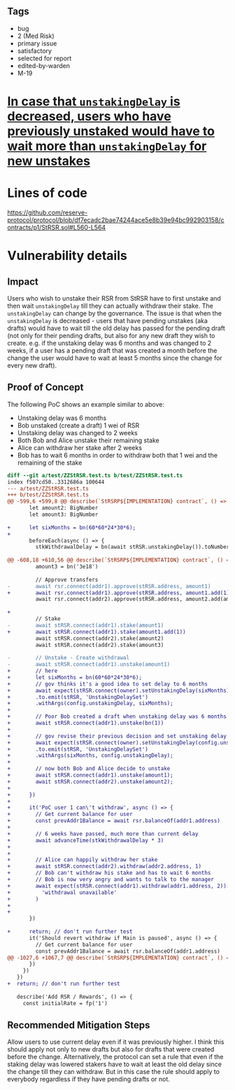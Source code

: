 ## Tags

- bug
- 2 (Med Risk)
- primary issue
- satisfactory
- selected for report
- edited-by-warden
- M-19

# [In case that `unstakingDelay` is decreased, users who have previously unstaked would have to wait more than `unstakingDelay` for new unstakes](https://github.com/code-423n4/2023-01-reserve-findings/issues/210) 

# Lines of code

https://github.com/reserve-protocol/protocol/blob/df7ecadc2bae74244ace5e8b39e94bc992903158/contracts/p1/StRSR.sol#L560-L564


# Vulnerability details

## Impact
Users who wish to unstake their RSR from StRSR have to first unstake and then wait `unstakingDelay` till they can actually withdraw their stake.
The `unstakingDelay` can change by the governance.
The issue is that when the `unstakingDelay` is decreased - users that have pending unstakes (aka drafts) would have to wait till the old delay has passed for the pending draft (not only for their pending drafts, but also for any new draft they wish to create. e.g. if the unstaking delay was 6 months and was changed to 2 weeks, if a user has a pending draft that was created a month before the change the user would have to wait at least 5 months since the change for every new draft).

## Proof of Concept
The following PoC shows an example similar to above:
* Unstaking delay was 6 months
* Bob unstaked (create a draft) 1 wei of RSR
* Unstaking delay was changed to 2 weeks
* Both Bob and Alice unstake their remaining stake
* Alice can withdraw her stake after 2 weeks
* Bob has to wait 6 months in order to withdraw both that 1 wei and the remaining of the stake


```diff
diff --git a/test/ZZStRSR.test.ts b/test/ZZStRSR.test.ts
index f507cd50..3312686a 100644
--- a/test/ZZStRSR.test.ts
+++ b/test/ZZStRSR.test.ts
@@ -599,6 +599,8 @@ describe(`StRSRP${IMPLEMENTATION} contract`, () => {
       let amount2: BigNumber
       let amount3: BigNumber
 
+      let sixMonths = bn(60*60*24*30*6);
+
       beforeEach(async () => {
         stkWithdrawalDelay = bn(await stRSR.unstakingDelay()).toNumber()
 
@@ -608,18 +610,56 @@ describe(`StRSRP${IMPLEMENTATION} contract`, () => {
         amount3 = bn('3e18')
 
         // Approve transfers
-        await rsr.connect(addr1).approve(stRSR.address, amount1)
+        await rsr.connect(addr1).approve(stRSR.address, amount1.add(1))
         await rsr.connect(addr2).approve(stRSR.address, amount2.add(amount3))
 
+        
         // Stake
-        await stRSR.connect(addr1).stake(amount1)
+        await stRSR.connect(addr1).stake(amount1.add(1))
         await stRSR.connect(addr2).stake(amount2)
         await stRSR.connect(addr2).stake(amount3)
 
-        // Unstake - Create withdrawal
-        await stRSR.connect(addr1).unstake(amount1)
+        // here
+        let sixMonths = bn(60*60*24*30*6);
+        // gov thinks it's a good idea to set delay to 6 months
+        await expect(stRSR.connect(owner).setUnstakingDelay(sixMonths))
+        .to.emit(stRSR, 'UnstakingDelaySet')
+        .withArgs(config.unstakingDelay, sixMonths);
+
+        // Poor Bob created a draft when unstaking delay was 6 months
+        await stRSR.connect(addr1).unstake(bn(1))
+
+        // gov revise their previous decision and set unstaking delay back to 2 weeks
+        await expect(stRSR.connect(owner).setUnstakingDelay(config.unstakingDelay))
+        .to.emit(stRSR, 'UnstakingDelaySet')
+        .withArgs(sixMonths, config.unstakingDelay);
+
+        // now both Bob and Alice decide to unstake
+        await stRSR.connect(addr1).unstake(amount1);
+        await stRSR.connect(addr2).unstake(amount2);
+
+      })
+
+      it('PoC user 1 can\'t withdraw', async () => {
+        // Get current balance for user
+        const prevAddr1Balance = await rsr.balanceOf(addr1.address)
+
+        // 6 weeks have passed, much more than current delay
+        await advanceTime(stkWithdrawalDelay * 3)
+
+
+        // Alice can happily withdraw her stake
+        await stRSR.connect(addr2).withdraw(addr2.address, 1)
+        // Bob can't withdraw his stake and has to wait 6 months
+        // Bob is now very angry and wants to talk to the manager
+        await expect(stRSR.connect(addr1).withdraw(addr1.address, 2)).to.be.revertedWith(
+          'withdrawal unavailable'
+        )
+
+
       })
 
+      return; // don't run further test
       it('Should revert withdraw if Main is paused', async () => {
         // Get current balance for user
         const prevAddr1Balance = await rsr.balanceOf(addr1.address)
@@ -1027,6 +1067,7 @@ describe(`StRSRP${IMPLEMENTATION} contract`, () => {
       })
     })
   })
+  return; // don't run further test
 
   describe('Add RSR / Rewards', () => {
     const initialRate = fp('1')
```


## Recommended Mitigation Steps
Allow users to use current delay even if it was previously higher. I think this should apply not only to new drafts but also for drafts that were created before the change.
Alternatively, the protocol can set a rule that even if the staking delay was lowered stakers have to wait at least the old delay since the change till they can withdraw.  But in this case the rule should apply to everybody regardless if they have pending drafts or not.